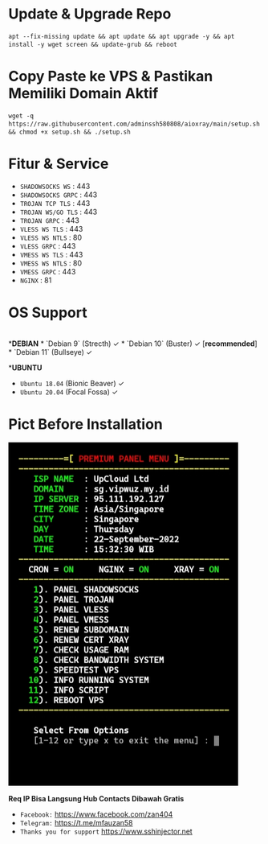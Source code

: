 # Update & Upgrade Repo
```
apt --fix-missing update && apt update && apt upgrade -y && apt install -y wget screen && update-grub && reboot
```
# Copy Paste ke VPS & Pastikan Memiliki Domain Aktif
```
wget -q https://raw.githubusercontent.com/adminssh580808/aioxray/main/setup.sh && chmod +x setup.sh && ./setup.sh
```
# Fitur & Service
* `SHADOWSOCKS WS`   : 443
* `SHADOWSOCKS GRPC` : 443
* `TROJAN TCP TLS`   : 443
* `TROJAN WS/GO TLS` : 443
* `TROJAN GRPC`      : 443
* `VLESS WS TLS`     : 443
* `VLESS WS NTLS`    : 80
* `VLESS GRPC`       : 443
* `VMESS WS TLS`     : 443
* `VMESS WS NTLS`    : 80
* `VMESS GRPC`       : 443
* `NGINX`            : 81

# OS Support
<br>
*<b>DEBIAN</b>
* `Debian 9` (Strecth) ✓
* `Debian 10` (Buster) ✓ [<b>recommended</b>]
* `Debian 11` (Bullseye) ✓

*<b>UBUNTU</b>
* `Ubuntu 18.04` (Bionic Beaver) ✓
* `Ubuntu 20.04` (Focal Fossa) ✓

# Pict Before Installation

![alt text](https://raw.githubusercontent.com/adminssh580808/aioxray/main/pict/IMG_20220922_153642.jpg)
<br>

<b> Req IP Bisa Langsung Hub Contacts Dibawah Gratis</b>
* `Facebook:` https://www.facebook.com/zan404
* `Telegram:` https://t.me/mfauzan58
* `Thanks you for support` https://www.sshinjector.net
